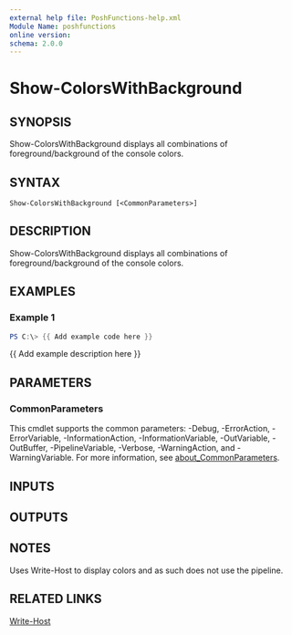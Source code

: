 ```yaml
---
external help file: PoshFunctions-help.xml
Module Name: poshfunctions
online version:
schema: 2.0.0
---
```


# Show-ColorsWithBackground

## SYNOPSIS
Show-ColorsWithBackground displays all combinations of foreground/background of the console colors.

## SYNTAX

```
Show-ColorsWithBackground [<CommonParameters>]
```

## DESCRIPTION
Show-ColorsWithBackground displays all combinations of foreground/background of the console colors.

## EXAMPLES

### Example 1
```powershell
PS C:\> {{ Add example code here }}
```

{{ Add example description here }}

## PARAMETERS

### CommonParameters
This cmdlet supports the common parameters: -Debug, -ErrorAction, -ErrorVariable, -InformationAction, -InformationVariable, -OutVariable, -OutBuffer, -PipelineVariable, -Verbose, -WarningAction, and -WarningVariable. For more information, see [about_CommonParameters](http://go.microsoft.com/fwlink/?LinkID=113216).

## INPUTS

## OUTPUTS

## NOTES
Uses Write-Host to display colors and as such does not use the pipeline.

## RELATED LINKS

[Write-Host]()

